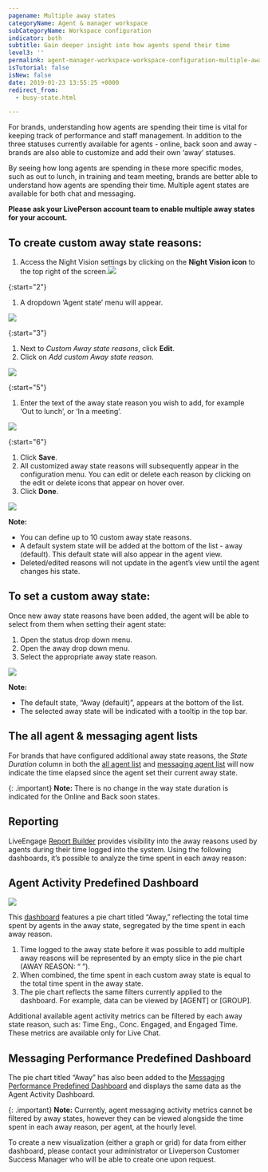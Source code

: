 ```yaml
---
pagename: Multiple away states
categoryName: Agent & manager workspace
subCategoryName: Workspace configuration
indicator: both
subtitle: Gain deeper insight into how agents spend their time
level3: ''
permalink: agent-manager-workspace-workspace-configuration-multiple-away-states.html
isTutorial: false
isNew: false
date: 2019-01-23 13:55:25 +0000
redirect_from:
  - busy-state.html

---
```

For brands, understanding how agents are spending their time is vital for keeping track of performance and staff management. In addition to the three statuses currently available for agents - online, back soon and away - brands are also able to customize and add their own ‘away’ statuses.

By seeing how long agents are spending in these more specific modes, such as out to lunch, in training and team meeting, brands are better able to understand how agents are spending their time. Multiple agent states are available for both chat and messaging.

**Please ask your LivePerson account team to enable multiple away states for your account.**

## To create custom away state reasons:

1. Access the Night Vision settings by clicking on the **Night Vision icon** to the top right of the screen.![](/img/multiple-away-states-1.png)

{:start="2"}

1. A dropdown ‘Agent state’ menu will appear.

![](/img/multiple-away-states-2.png)

{:start="3"}

1. Next to _Custom Away state reasons_, click **Edit**.
2. Click on _Add custom Away state reason_.

![](/img/multiple-away-states-3.png)

{:start="5"}

1. Enter the text of the away state reason you wish to add, for example ‘Out to lunch’, or ‘In a meeting’.

![](/img/multiple-away-states-4.png)

{:start="6"}

1. Click **Save**.
2. All customized away state reasons will subsequently appear in the configuration menu. You can edit or delete each reason by clicking on the edit or delete icons that appear on hover over.
3. Click **Done**.

![](/img/multiple-away-states-5.png)

<div class="notice">
<b>Note:</b>
<ul>
<li>You can define up to 10 custom away state reasons.</li>
<li>A default system state will be added at the bottom of the list - away (default). This default state will also appear in the agent view.</li>
<li>Deleted/edited reasons will not update in the agent’s view until the agent changes his state.</li>
</ul>
</div>

## **To set a custom away state:**

Once new away state reasons have been added, the agent will be able to select from them when setting their agent state:

1. Open the status drop down menu.
2. Open the away drop down menu.
3. Select the appropriate away state reason.

![](/img/multiple-away-states-6.png)

<div class="notice">
<b>Note:</b>
<ul>
<li>The default state, “Away (default)”, appears at the bottom of the list.</li>
<li>The selected away state will be indicated with a tooltip in the top bar.</li>
</ul>
</div>

## **The all agent & messaging agent lists**

For brands that have configured additional away state reasons, the _State Duration_ column in both the [all agent list](agent-manager-workspace-manager-tools-for-live-chat-the-all-agents-list.html) and [messaging agent list](agent-manager-workspace-manager-tools-for-messaging-the-messaging-agents-list.html) will now indicate the time elapsed since the agent set their current away state.

{: .important}
**Note:** There is no change in the way state duration is indicated for the Online and Back soon states.

## **Reporting**

LiveEngage [Report Builder](data-reporting-report-builder-report-builder-overview.html) provides visibility into the away reasons used by agents during their time logged into the system. Using the following dashboards, it’s possible to analyze the time spent in each away reason:

## **Agent Activity Predefined Dashboard**

![](/img/multiple-away-states-7.png)

This [dashboard](data-reporting-messaging-messaging-dashboards-agent-activity-dashboard.html) features a pie chart titled “Away,” reflecting the total time spent by agents in the away state, segregated by the time spent in each away reason.

1. Time logged to the away state before it was possible to add multiple away reasons will be represented by an empty slice in the pie chart (AWAY REASON: “ ”).
2. When combined, the time spent in each custom away state is equal to the total time spent in the away state.
3. The pie chart reflects the same filters currently applied to the dashboard. For example, data can be viewed by \[AGENT\] or \[GROUP\].

Additional available agent activity metrics can be filtered by each away state reason, such as: Time Eng., Conc. Engaged, and Engaged Time. These metrics are available only for Live Chat.

## **Messaging Performance Predefined Dashboard**

The pie chart titled “Away” has also been added to the [Messaging Performance Predefined Dashboard](data-reporting-messaging-messaging-dashboards-messaging-performance-dashboard.html) and displays the same data as the Agent Activity Dashboard.

{: .important}
**Note:** Currently, agent messaging activity metrics cannot be filtered by away states, however they can be viewed alongside the time spent in each away reason, per agent, at the hourly level.

To create a new visualization (either a graph or grid) for data from either dashboard, please contact your administrator or Liveperson Customer Success Manager who will be able to create one upon request.
